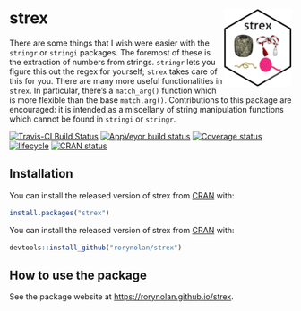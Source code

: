 
<!-- README.md is generated from README.Rmd. Please edit that file -->

# strex <img src="man/figures/logo.png" align="right" height=140/>

There are some things that I wish were easier with the `stringr` or
`stringi` packages. The foremost of these is the extraction of numbers
from strings. `stringr` lets you figure this out the regex for yourself;
`strex` takes care of this for you. There are many more useful
functionalities in `strex`. In particular, there’s a `match_arg()`
function which is more flexible than the base `match.arg()`.
Contributions to this package are encouraged: it is intended as a
miscellany of string manipulation functions which cannot be found in
`stringi` or `stringr`.

[![Travis-CI Build
Status](https://travis-ci.org/rorynolan/strex.svg?branch=master)](https://travis-ci.org/rorynolan/strex)
[![AppVeyor build
status](https://ci.appveyor.com/api/projects/status/github/rorynolan/strex?branch=master&svg=true)](https://ci.appveyor.com/project/rorynolan/strex)
[![Coverage
status](https://codecov.io/gh/rorynolan/strex/branch/master/graph/badge.svg)](https://codecov.io/github/rorynolan/strex?branch=master)
[![lifecycle](https://img.shields.io/badge/lifecycle-stable-brightgreen.svg)](https://www.tidyverse.org/lifecycle/#stable)
[![CRAN
status](https://www.r-pkg.org/badges/version/strex)](https://cran.r-project.org/package=strex)

## Installation

You can install the released version of strex from
[CRAN](https://CRAN.R-project.org) with:

``` r
install.packages("strex")
```

You can install the released version of strex from
[CRAN](https://CRAN.R-project.org) with:

``` r
devtools::install_github("rorynolan/strex")
```

## How to use the package

See the package website at <https://rorynolan.github.io/strex>.
